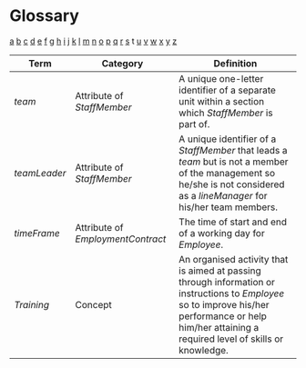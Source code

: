 # Glossary

[a](../glossary.md) [b](b.md) [c](c.md) [d](d.md) [e](e.md) [f](f.md) [g](g.md) [h](h.md) [i](i.md) [j](j.md) [k](k.md) [l](l.md) [m](m.md) [n](n.md) [o](o.md) [p](p.md) [q](q.md) [r](r.md) [s](s.md) t [u](u.md) [v](v.md) [w](w.md) [x](x.md) [y](y.md) [z](z.md)

| Term         | Category                          | Definition                                                                                                                                                                                            |
| ------------ | --------------------------------- | ----------------------------------------------------------------------------------------------------------------------------------------------------------------------------------------------------- |
| _team_       | Attribute of _StaffMember_        | A unique one-letter identifier of a separate unit within a section which _StaffMember_ is part of.                                                                                                    |
| _teamLeader_ | Attribute of _StaffMember_        | A unique identifier of a _StaffMember_ that leads a _team_ but is not a member of the management so he/she is not considered as a _lineManager_ for his/her team members.                             |
| _timeFrame_  | Attribute of _EmploymentContract_ | The time of start and end of a working day for _Employee_.                                                                                                                                            |
| _Training_   | Concept                           | An organised activity that is aimed at passing through information or instructions to _Employee_ so to improve his/her performance or help him/her attaining a required level of skills or knowledge. |

